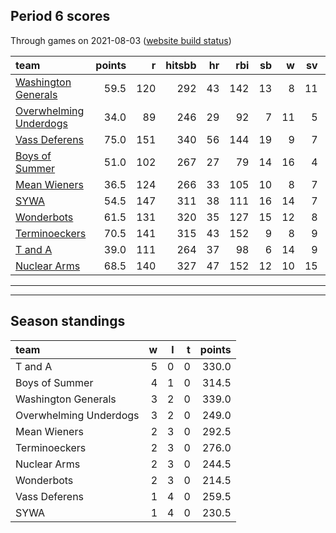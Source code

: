 

## Period 6 scores

Through games on 2021-08-03 ([website build status](https://github.com/brian-bot/pl-site/actions))


|team                                              | points|   r| hitsbb| hr| rbi| sb|  w| sv|  so|   era|  whip|
|:-------------------------------------------------|------:|---:|------:|--:|---:|--:|--:|--:|---:|-----:|-----:|
|[Washington Generals](./washingtongenerals)       |   59.5| 120|    292| 43| 142| 13|  8| 11| 146| 3.336| 1.140|
|[Overwhelming Underdogs](./overwhelmingunderdogs) |   34.0|  89|    246| 29|  92|  7| 11|  5| 196| 4.012| 1.233|
|[Vass Deferens](./vassdeferens)                   |   75.0| 151|    340| 56| 144| 19|  9|  7| 175| 3.938| 1.148|
|[Boys of Summer](./boysofsummer)                  |   51.0| 102|    267| 27|  79| 14| 16|  4| 207| 3.718| 1.175|
|[Mean Wieners](./meanwieners)                     |   36.5| 124|    266| 33| 105| 10|  8|  7| 166| 4.154| 1.273|
|[SYWA](./sywa)                                    |   54.5| 147|    311| 38| 111| 16| 14|  7| 160| 4.318| 1.345|
|[Wonderbots](./wonderbots)                        |   61.5| 131|    320| 35| 127| 15| 12|  8| 166| 3.798| 1.220|
|[Terminoeckers](./terminoeckers)                  |   70.5| 141|    315| 43| 152|  9|  8|  9| 178| 2.989| 1.120|
|[T and A](./tanda)                                |   39.0| 111|    264| 37|  98|  6| 14|  9| 188| 4.918| 1.366|
|[Nuclear Arms](./nucleararms)                     |   68.5| 140|    327| 47| 152| 12| 10| 15| 201| 4.517| 1.316|

* * *
* * *

## Season standings


|team                   |  w|  l|  t| points|
|:----------------------|--:|--:|--:|------:|
|T and A                |  5|  0|  0|  330.0|
|Boys of Summer         |  4|  1|  0|  314.5|
|Washington Generals    |  3|  2|  0|  339.0|
|Overwhelming Underdogs |  3|  2|  0|  249.0|
|Mean Wieners           |  2|  3|  0|  292.5|
|Terminoeckers          |  2|  3|  0|  276.0|
|Nuclear Arms           |  2|  3|  0|  244.5|
|Wonderbots             |  2|  3|  0|  214.5|
|Vass Deferens          |  1|  4|  0|  259.5|
|SYWA                   |  1|  4|  0|  230.5|


